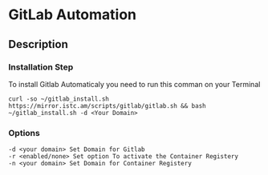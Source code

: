 # GitLab Automation

## Description

### Installation Step

To install Gitlab Automaticaly you need to run this comman on your Terminal

```
curl -so ~/gitlab_install.sh https://mirror.istc.am/scripts/gitlab/gitlab.sh && bash ~/gitlab_install.sh -d <Your Domain>

```
### Options
```
-d <your domain> Set Domain for Gitlab 
-r <enabled/none> Set option To activate the Container Registery
-n <your domain> Set Domain for Container Registery
```